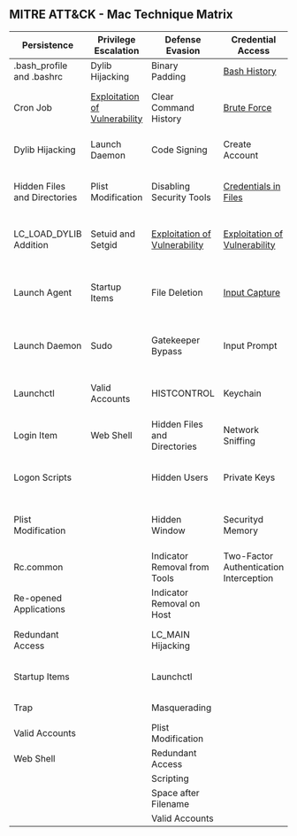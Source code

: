 ## MITRE ATT&CK - Mac Technique Matrix

| Persistence                  | Privilege Escalation                                                                              | Defense Evasion                                                                              | Credential Access                                                                              | Discovery                                                                            | Lateral Movement                                                                                | Execution                | Collection                                              | Exfiltration                                  | Command and Control                     | 
|------------------------------|---------------------------------------------------------------------------------------------------|----------------------------------------------------------------------------------------------|------------------------------------------------------------------------------------------------|--------------------------------------------------------------------------------------|-------------------------------------------------------------------------------------------------|--------------------------|---------------------------------------------------------|-----------------------------------------------|-----------------------------------------| 
| .bash_profile and .bashrc    | Dylib Hijacking                                                                                   | Binary Padding                                                                               | [Bash History](Techniques/Credential_access/Bash_history.md)                                   | Account Discovery                                                                    | AppleScript                                                                                     | AppleScript              | Automated Collection                                    | Automated Exfiltration                        | Commonly Used Port                      | 
| Cron Job                     | [Exploitation of Vulnerability](Techniques/Privilege_escalation/Exploitation_of_vulnerability.md) | Clear Command History                                                                        | [Brute Force](Techniques/Credential_access/Brute_force.md)                                     | Application Window Discovery                                                         | Application Deployment Software                                                                 | Command-Line Interface   | Clipboard Data                                          | Data Compressed                               | Communication Through Removable Media   | 
| Dylib Hijacking              | Launch Daemon                                                                                     | Code Signing                                                                                 | Create Account                                                                                 | [File and Directory Discovery](Techniques/Discovery/File_and_directory_discovery.md) | [Exploitation of Vulnerability](Techniques/Lateral_movement/Exploitation_of_vulnerability.md)   | Graphical User Interface | Data Staged                                             | Data Encrypted                                | Connection Proxy                        | 
| Hidden Files and Directories | Plist Modification                                                                                | Disabling Security Tools                                                                     | [Credentials in Files](Techniques/Credential_access/Credentials_in_files.md)                   | Network Share Discovery                                                              | Logon Scripts                                                                                   | Launchctl                | Data from Local System                                  | Data Transfer Size Limits                     | Custom Command and Control Protocol     | 
| LC_LOAD_DYLIB Addition       | Setuid and Setgid                                                                                 | [Exploitation of Vulnerability](Techniques/Defense_evasion/Exploitation_of_vulnerability.md) | [Exploitation of Vulnerability](Techniques/Credential_access/Exploitation_of_vulnerability.md) | Permission Groups Discovery                                                          | Remote File Copy                                                                                | Scripting                | Data from Network Shared Drive                          | Exfiltration Over Alternative Protocol        | Custom Cryptographic Protocol           | 
| Launch Agent                 | Startup Items                                                                                     | File Deletion                                                                                | [Input Capture](Techniques/Credential_access/Input_capture.md)                                 | Process Discovery                                                                    | Remote Services                                                                                 | Source                   | Data from Removable Media                               | Exfiltration Over Command and Control Channel | Data Encoding                           | 
| Launch Daemon                | Sudo                                                                                              | Gatekeeper Bypass                                                                            | Input Prompt                                                                                   | Remote System Discovery                                                              | Third-party Software                                                                            | Space after Filename     | [Input Capture](Techniques/Collection/Input_capture.md) | Exfiltration Over Other Network Medium        | Data Obfuscation                        | 
| Launchctl                    | Valid Accounts                                                                                    | HISTCONTROL                                                                                  | Keychain                                                                                       | Security Software Discovery                                                          |                                                                                                 | Third-party Software     | Screen Capture                                          | Exfiltration Over Physical Medium             | Fallback Channels                       | 
| Login Item                   | Web Shell                                                                                         | Hidden Files and Directories                                                                 | Network Sniffing                                                                               | System Information Discovery                                                         |                                                                                                 | Trap                     |                                                         | Scheduled Transfer                            | Multi-Stage Channels                    | 
| Logon Scripts                |                                                                                                   | Hidden Users                                                                                 | Private Keys                                                                                   | System Network Configuration Discovery                                               |                                                                                                 |                          |                                                         |                                               | Multiband Communication                 | 
| Plist Modification           |                                                                                                   | Hidden Window                                                                                | Securityd Memory                                                                               | System Network Connections Discovery                                                 |                                                                                                 |                          |                                                         |                                               | Multilayer Encryption                   | 
| Rc.common                    |                                                                                                   | Indicator Removal from Tools                                                                 | Two-Factor Authentication Interception                                                         | System Owner/User Discovery                                                          |                                                                                                 |                          |                                                         |                                               | Remote File Copy                        | 
| Re-opened Applications       |                                                                                                   | Indicator Removal on Host                                                                    |                                                                                                |                                                                                      |                                                                                                 |                          |                                                         |                                               | Standard Application Layer Protocol     | 
| Redundant Access             |                                                                                                   | LC_MAIN Hijacking                                                                            |                                                                                                |                                                                                      |                                                                                                 |                          |                                                         |                                               | Standard Cryptographic Protocol         | 
| Startup Items                |                                                                                                   | Launchctl                                                                                    |                                                                                                |                                                                                      |                                                                                                 |                          |                                                         |                                               | Standard Non-Application Layer Protocol | 
| Trap                         |                                                                                                   | Masquerading                                                                                 |                                                                                                |                                                                                      |                                                                                                 |                          |                                                         |                                               | Uncommonly Used Port                    | 
| Valid Accounts               |                                                                                                   | Plist Modification                                                                           |                                                                                                |                                                                                      |                                                                                                 |                          |                                                         |                                               | Web Service                             | 
| Web Shell                    |                                                                                                   | Redundant Access                                                                             |                                                                                                |                                                                                      |                                                                                                 |                          |                                                         |                                               |                                         | 
|                              |                                                                                                   | Scripting                                                                                    |                                                                                                |                                                                                      |                                                                                                 |                          |                                                         |                                               |                                         | 
|                              |                                                                                                   | Space after Filename                                                                         |                                                                                                |                                                                                      |                                                                                                 |                          |                                                         |                                               |                                         | 
|                              |                                                                                                   | Valid Accounts                                                                               |                                                                                                |                                                                                      |                                                                                                 |                          |                                                         |                                               |                                         | 


